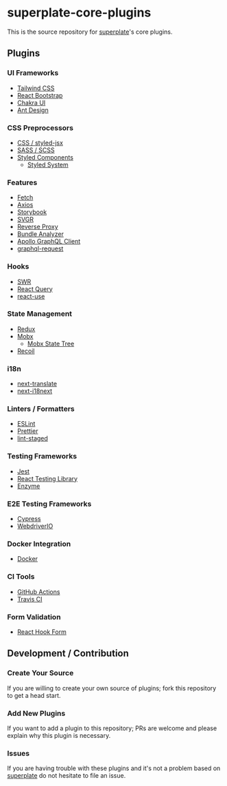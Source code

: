 # superplate-core-plugins

This is the source repository for [superplate](https://github.com/pankod/superplate)'s core plugins.

## Plugins

### UI Frameworks

- [Tailwind CSS](http://tailwindcss.com/)
- [React Bootstrap](https://react-bootstrap.github.io/)
- [Chakra UI](https://chakra-ui.com/docs/getting-started)
- [Ant Design](https://ant.design/)

### CSS Preprocessors

- [CSS / styled-jsx](https://github.com/vercel/styled-jsx)
- [SASS / SCSS](https://sass-lang.com/)
- [Styled Components](https://styled-components.com/)
  - [Styled System](https://styled-system.com/)

### Features

- [Fetch](https://developer.mozilla.org/en-US/docs/Web/API/Fetch_API)
- [Axios](https://github.com/axios/axios)
- [Storybook](https://storybook.js.org/)
- [SVGR](https://react-svgr.com/)
- [Reverse Proxy](https://webpack.js.org/configuration/dev-server/#devserverproxy)
- [Bundle Analyzer](https://github.com/vercel/next.js/tree/canary/packages/next-bundle-analyzer)
- [Apollo GraphQL Client](https://www.apollographql.com/docs/react/)
- [graphql-request](https://github.com/prisma-labs/graphql-request)

### Hooks

- [SWR](https://swr.vercel.app/)
- [React Query](https://react-query.tanstack.com/)
- [react-use](https://github.com/streamich/react-use)

### State Management

- [Redux](https://react-redux.js.org/)
- [Mobx](https://mobx.js.org/README.html)
  - [Mobx State Tree](https://mobx-state-tree.js.org/intro/welcome)
- [Recoil](https://recoiljs.org/)

### i18n

- [next-translate](https://github.com/vinissimus/next-translate)
- [next-i18next](https://github.com/isaachinman/next-i18next)

### Linters / Formatters

- [ESLint](https://eslint.org/)
- [Prettier](https://prettier.io/)
- [lint-staged](https://github.com/okonet/lint-staged)

### Testing Frameworks

- [Jest](https://jestjs.io/)
- [React Testing Library](https://testing-library.com/docs/react-testing-library/intro/)
- [Enzyme](https://enzymejs.github.io/enzyme/)

### E2E Testing Frameworks

- [Cypress](https://docs.cypress.io/guides/overview/why-cypress.html)
- [WebdriverIO](https://webdriver.io/docs/gettingstarted.html)

### Docker Integration

- [Docker](https://www.docker.com/get-started)

### CI Tools

- [GitHub Actions](https://docs.github.com/en/actions)
- [Travis CI](https://travis-ci.org/)

### Form Validation

- [React Hook Form](https://react-hook-form.com/)

## Development / Contribution

### Create Your Source

If you are willing to create your own source of plugins; fork this repository to get a head start. 

### Add New Plugins

If you want to add a plugin to this repository; PRs are welcome and please explain why this plugin is necessary.

### Issues

If you are having trouble with these plugins and it's not a problem based on [superplate](https://github.com/pankod/superplate) do not hesitate to file an issue.